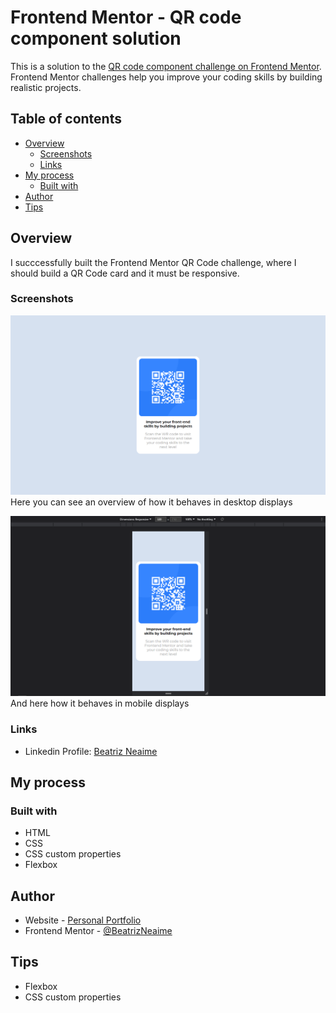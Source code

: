 # Frontend Mentor - QR code component solution

This is a solution to the [QR code component challenge on Frontend Mentor](https://www.frontendmentor.io/challenges/qr-code-component-iux_sIO_H). Frontend Mentor challenges help you improve your coding skills by building realistic projects.

## Table of contents

- [Overview](#overview)
  - [Screenshots](#screenshots)
  - [Links](#links)
- [My process](#my-process)
  - [Built with](#built-with)
- [Author](#author)
- [Tips](#tips)

## Overview

I succcessfully built the Frontend Mentor QR Code challenge, where I should build a QR Code card and it must be responsive.

### Screenshots

![](./images/screenshot.png)
Here you can see an overview of how it behaves in desktop displays

![](./images/mobile-screenshot.png)
And here how it behaves in mobile displays

### Links

- Linkedin Profile: [Beatriz Neaime](https://www.linkedin.com/in/beatriz-neaime-1564b51b1/)

## My process

### Built with

- HTML
- CSS
- CSS custom properties
- Flexbox

## Author

- Website - [Personal Portfolio](beatrizneaime.vercel.app)
- Frontend Mentor - [@BeatrizNeaime](https://www.frontendmentor.io/profile/BeatrizNeaime)

## Tips

- Flexbox
- CSS custom properties
